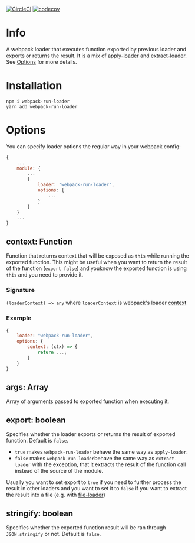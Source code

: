 [![CircleCI](https://circleci.com/gh/andrejbaran/webpack-run-loader.svg?style=svg)](https://circleci.com/gh/andrejbaran/webpack-run-loader)
[![codecov](https://codecov.io/gh/andrejbaran/webpack-run-loader/branch/master/graph/badge.svg)](https://codecov.io/gh/andrejbaran/webpack-run-loader)
# Info
A webpack loader that executes function exported by previous loader and exports or returns the result.
It is a mix of [apply-loader](https://github.com/mogelbrod/apply-loader) and [extract-loader](https://github.com/peerigon/extract-loader). See [Options](#options) for more details.

# Installation

```shell
npm i webpack-run-loader
yarn add webpack-run-loader
```

# Options
You can specify loader options the regular way in your webpack config:
```js
{
    ...
    module: {
        ...
        {
            loader: "webpack-run-loader",
            options: {
                ...
            }
        }
    }
    ...
}
```
## context: Function
Function that returns context that will be exposed as `this` while running the exported function.
This might be useful when you want to return the result of the function (`export false`) and youknow the exported function is using `this` and you need to provide it.
### Signature
`(loaderContext) => any` where `loaderContext` is webpack's loader [context](https://webpack.js.org/api/loaders/#the-loader-context)
### Example
```js
{
    loader: "webpack-run-loader",
    options: {
        context: (ctx) => {
            return ...;
        }
    }
}
```

## args: Array
Array of arguments passed to exported function when executing it.

## export: boolean
Specifies whether the loader exports or returns the result of exported function.
Default is `false`.
 * `true` makes `webpack-run-loader` behave the same way as `apply-loader`.
 * `false` makes `webpack-run-loader`behave the same way as `extract-loader` with the exception, that it extracts the result of the function call instead of the source of the module.

Usually you want to set export to `true` if you need to further process the result in other loaders and you want to set it to `false` if you want to extract the result into a file (e.g. with [file-loader](https://github.com/webpack-contrib/file-loader))
 
## stringify: boolean
Specifies whether the exported function result will be ran through `JSON.stringify` or not. 
Default is `false`.
